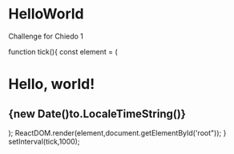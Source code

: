 # HelloWorld
Challenge for Chiedo 1

function tick(){
const element = (
  <div>
  <h1> Hello, world!</h1>
  <h2>{new Date()to.LocaleTimeString()}</h2>
  </div>
  );
  ReactDOM.render(element,document.getElementById('root"));
  }
  setInterval(tick,1000);
  
